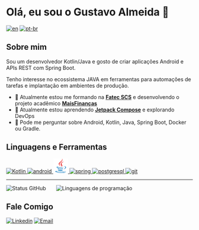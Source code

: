 # Olá, eu sou o Gustavo Almeida 👋

[![en](https://img.shields.io/badge/lang-en-red.svg)](README.md)
[![pt-br](https://img.shields.io/badge/lang-pt--br-green.svg)](README-ptBR.md)

## Sobre mim

Sou um desenvolvedor Kotlin/Java e gosto de criar aplicações Android e APIs REST com Spring Boot.

Tenho interesse no ecossistema JAVA em ferramentas para automações de tarefas e implantação em ambientes de produção.

- 🔭 Atualmente estou me formando na **[Fatec SCS](https://www.cps.sp.gov.br/fatecs/fatec-sao-caetano-do-sul-antonio-russo/)** e desenvolvendo o projeto acadêmico **[MaisFinanças](https://github.com/mais-financas)**
- 🌱 Atualmente estou aprendendo **[Jetpack Compose](https://developer.android.com/jetpack/compose)** e explorando DevOps
- 💬 Pode me perguntar sobre Android, Kotlin, Java, Spring Boot, Docker ou Gradle.

## Linguagens e Ferramentas

<a href="https://kotlinlang.org"> <img src="https://www.vectorlogo.zone/logos/kotlinlang/kotlinlang-icon.svg" alt="Kotlin" width="40" height="40"/> </a> <a href="https://developer.android.com"> <img src="https://www.vectorlogo.zone/logos/android/android-icon.svg" alt="android" width="40" height="40"/> </a> <a href="https://www.java.com"> <img src="https://raw.githubusercontent.com/devicons/devicon/master/icons/java/java-original.svg" alt="java" width="40" height="40"/> </a> <a href="https://spring.io/"> <img src="https://www.vectorlogo.zone/logos/springio/springio-ar21.svg" alt="spring" height="45"/> </a> <a href="https://www.postgresql.org"> <img src="https://www.vectorlogo.zone/logos/postgresql/postgresql-icon.svg" alt="postgresql" width="40" height="40"/> </a> <a href="https://git-scm.com/"> <img src="https://www.vectorlogo.zone/logos/git-scm/git-scm-icon.svg" alt="git" width="40" height="40"/> </a>

---

![Status GitHub](https://github-readme-stats.vercel.app/api?username=gustxvo&show_icons=true&theme=tokyonight&hide=stars) &nbsp; &nbsp; &nbsp; ![Linguagens de programação](https://github-readme-stats.vercel.app/api/top-langs/?username=gustxvo&layout=compact&theme=tokyonight&hide=Shell)

## Fale Comigo

[![Linkedin](https://img.shields.io/badge/LinkedIn-0077B5?style=for-the-badge&logo=linkedin&logoColor=white)](https://www.linkedin.com/in/gustavo-almeida-carvalho-39b22b219)
[![Email](https://img.shields.io/badge/Gmail-D14836?style=for-the-badge&logo=gmail&logoColor=white)](mailto:gualmeida2004@gmail.com)

